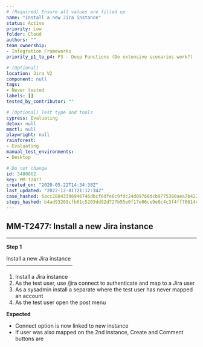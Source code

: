 ```yaml
---
# (Required) Ensure all values are filled up
name: "Install a new Jira instance"
status: Active
priority: Low
folder: Cloud
authors: ""
team_ownership: 
- Integration Frameworks
priority_p1_to_p4: P3 - Deep Functions (Do extensive scenarios work?)

# (Optional)
location: Jira V2
component: null
tags: 
- Never tested
labels: []
tested_by_contributor: ""

# (Optional) Test type and tools
cypress: Evaluating
detox: null
mmctl: null
playwright: null
rainforest: 
- Evaluating
manual_test_environments: 
- Desktop

# Do not change
id: 5480862
key: MM-T2477
created_on: "2020-05-22T14:34:38Z"
last_updated: "2022-12-01T21:12:34Z"
case_hashed: 5acc28843396946746dbcf6dfe6c9fdc24d09766dcb9775380aea7b4220233c2c2312d9c871332002b3d724e832905b9
steps_hashed: b4ad93269cfb61c5203dd92d727b55e0f17e06ce9e0c4c3f4ff70614ea173fc8981a6af7e59f2944524bb556cbdf1340
---
```


<!-- (Auto-generated) Based on frontmatter's "key" and "name" -->

## MM-T2477: Install a new Jira instance

---

**Step 1**

Install a new Jira instance\
–––––––––––––––––––––––––

1. Install a Jira instance
2. As the test user, use /jira connect to authenticate and map to a Jira user
3. As a sysadmin install a separate where the test user has never mapped an account
4. As the test user open the post menu

**Expected**

- Connect option is now linked to new instance
- If user was also mapped on the 2nd instance, Create and Comment buttons are
